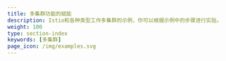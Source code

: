 ```yaml
---
title: 多集群功能的赋能
description: Istio和各种类型工作多集群的示例，你可以根据示例中的步骤进行实验。
weight: 100
type: section-index
keywords: [多集群]
page_icon: /img/examples.svg
---
```


